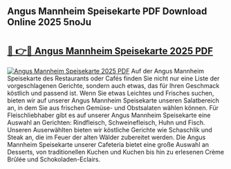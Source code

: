 ## Angus Mannheim Speisekarte PDF Download Online 2025 5noJu

# <h2><a href="http://gc79yg8.nevu.top/?p=Angus+Mannheim+Speisekarte">🔗 👉🔴 Angus Mannheim Speisekarte 2025 PDF</a></h2>

[![Angus Mannheim Speisekarte 2025 PDF](https://i.imgur.com/dBaPXMq.png)](http://gc79yg8.nevu.top/?p=Angus+Mannheim+Speisekarte)
Auf der Angus Mannheim Speisekarte des Restaurants oder Cafés finden Sie nicht nur eine Liste der vorgeschlagenen Gerichte, sondern auch etwas, das für Ihren Geschmack köstlich und passend ist. Wenn Sie etwas Leichtes und Frisches suchen, bieten wir auf unserer Angus Mannheim Speisekarte unseren Salatbereich an, in dem Sie aus frischen Gemüse- und Obstsalaten wählen können. Für Fleischliebhaber gibt es auf unserer Angus Mannheim Speisekarte eine Auswahl an Gerichten: Rindfleisch, Schweinefleisch, Huhn und Fisch. Unseren Auserwählten bieten wir köstliche Gerichte wie Schaschlik und Steak an, die im Feuer der alten Wälder zubereitet werden. Die Angus Mannheim Speisekarte unserer Cafeteria bietet eine große Auswahl an Desserts, von traditionellen Kuchen und Kuchen bis hin zu erlesenen Crème Brûlée und Schokoladen-Eclairs.
